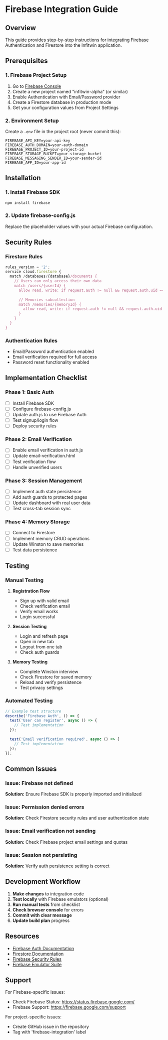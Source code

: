 # Firebase Integration Guide

## Overview
This guide provides step-by-step instructions for integrating Firebase Authentication and Firestore into the Infitwin application.

## Prerequisites

### 1. Firebase Project Setup
1. Go to [Firebase Console](https://console.firebase.google.com)
2. Create a new project named "infitwin-alpha" (or similar)
3. Enable Authentication with Email/Password provider
4. Create a Firestore database in production mode
5. Get your configuration values from Project Settings

### 2. Environment Setup
Create a `.env` file in the project root (never commit this):
```
FIREBASE_API_KEY=your-api-key
FIREBASE_AUTH_DOMAIN=your-auth-domain
FIREBASE_PROJECT_ID=your-project-id
FIREBASE_STORAGE_BUCKET=your-storage-bucket
FIREBASE_MESSAGING_SENDER_ID=your-sender-id
FIREBASE_APP_ID=your-app-id
```

## Installation

### 1. Install Firebase SDK
```bash
npm install firebase
```

### 2. Update firebase-config.js
Replace the placeholder values with your actual Firebase configuration.

## Security Rules

### Firestore Rules
```javascript
rules_version = '2';
service cloud.firestore {
  match /databases/{database}/documents {
    // Users can only access their own data
    match /users/{userId} {
      allow read, write: if request.auth != null && request.auth.uid == userId;
      
      // Memories subcollection
      match /memories/{memoryId} {
        allow read, write: if request.auth != null && request.auth.uid == userId;
      }
    }
  }
}
```

### Authentication Rules
- Email/Password authentication enabled
- Email verification required for full access
- Password reset functionality enabled

## Implementation Checklist

### Phase 1: Basic Auth
- [ ] Install Firebase SDK
- [ ] Configure firebase-config.js
- [ ] Update auth.js to use Firebase Auth
- [ ] Test signup/login flow
- [ ] Deploy security rules

### Phase 2: Email Verification
- [ ] Enable email verification in auth.js
- [ ] Update email-verification.html
- [ ] Test verification flow
- [ ] Handle unverified users

### Phase 3: Session Management
- [ ] Implement auth state persistence
- [ ] Add auth guards to protected pages
- [ ] Update dashboard with real user data
- [ ] Test cross-tab session sync

### Phase 4: Memory Storage
- [ ] Connect to Firestore
- [ ] Implement memory CRUD operations
- [ ] Update Winston to save memories
- [ ] Test data persistence

## Testing

### Manual Testing
1. **Registration Flow**
   - Sign up with valid email
   - Check verification email
   - Verify email works
   - Login successful

2. **Session Testing**
   - Login and refresh page
   - Open in new tab
   - Logout from one tab
   - Check auth guards

3. **Memory Testing**
   - Complete Winston interview
   - Check Firestore for saved memory
   - Reload and verify persistence
   - Test privacy settings

### Automated Testing
```javascript
// Example test structure
describe('Firebase Auth', () => {
  test('User can register', async () => {
    // Test implementation
  });
  
  test('Email verification required', async () => {
    // Test implementation
  });
});
```

## Common Issues

### Issue: Firebase not defined
**Solution:** Ensure Firebase SDK is properly imported and initialized

### Issue: Permission denied errors
**Solution:** Check Firestore security rules and user authentication state

### Issue: Email verification not sending
**Solution:** Check Firebase project email settings and quotas

### Issue: Session not persisting
**Solution:** Verify auth persistence setting is correct

## Development Workflow

1. **Make changes** to integration code
2. **Test locally** with Firebase emulators (optional)
3. **Run manual tests** from checklist
4. **Check browser console** for errors
5. **Commit with clear message**
6. **Update build plan** progress

## Resources

- [Firebase Auth Documentation](https://firebase.google.com/docs/auth/web/start)
- [Firestore Documentation](https://firebase.google.com/docs/firestore/quickstart)
- [Firebase Security Rules](https://firebase.google.com/docs/rules)
- [Firebase Emulator Suite](https://firebase.google.com/docs/emulator-suite)

## Support

For Firebase-specific issues:
- Check Firebase Status: https://status.firebase.google.com/
- Firebase Support: https://firebase.google.com/support

For project-specific issues:
- Create GitHub issue in the repository
- Tag with 'firebase-integration' label
